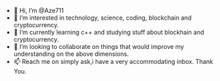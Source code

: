 - 👋 Hi, I’m @Aze711
- 👀 I’m interested in technology, science, coding, blockchain and cryptocurrency.
- 🌱 I’m currently learning c++ and studying stuff about blockhain and cryptocurrency.
- 💞️ I’m looking to collaborate on things that would improve my understanding on the above dimensions. 
- 📫 Reach me on simply ask,i have a very accommodating inbox.
Thank You.

<!---
Aze711/Aze711 is a ✨ special ✨ repository because its `README.md` (this file) appears on your GitHub profile.
You can click the Preview link to take a look at your changes.
--->
